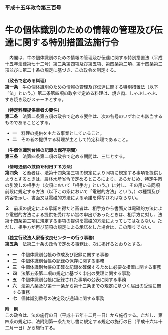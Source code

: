 ### 平成十五年政令第三百号  
# 牛の個体識別のための情報の管理及び伝達に関する特別措置法施行令  
　内閣は、牛の個体識別のための情報の管理及び伝達に関する特別措置法（平成十五年法律第七十二号）第二条第四項及び第五項、第四条第二項、第十四条第三項並びに第二十条の規定に基づき、この政令を制定する。  
  
**（政令で定める料理）**  
**第一条**　牛の個体識別のための情報の管理及び伝達に関する特別措置法（以下「法」という。）第二条第四項の政令で定める料理は、焼き肉、しゃぶしゃぶ、すき焼き及びステーキとする。  
  
**（特定料理提供業者の要件）**  
**第二条**　法第二条第五項の政令で定める要件は、次の各号のいずれにも該当するものであることとする。  
* **一**　料理の提供を主たる事業としていること。  
* **二**　その者の提供する料理が主として特定料理であること。  
  
**（牛個体識別台帳の記録の保存期間）**  
**第三条**　法第四条第二項の政令で定める期間は、三年とする。  
  
**（情報通信の技術を利用する方法）**  
**第四条**　と畜者は、法第十四条第三項の規定により同項に規定する事項を提供しようとするときは、農林水産省令で定めるところにより、あらかじめ、特定牛肉の引渡しの相手方（次項において「相手方」という。）に対し、その用いる同項前段に規定する方法（以下この条において「電磁的方法」という。）の種類及び内容を示し、書面又は電磁的方法による承諾を得なければならない。  
  
**２**　前項の規定による承諾を得たと畜者は、相手方から書面又は電磁的方法により電磁的方法による提供を受けない旨の申出があったときは、相手方に対し、法第十四条第三項に規定する事項の提供を電磁的方法によってしてはならない。ただし、相手方が再び前項の規定による承諾をした場合は、この限りでない。  
  
**（独立行政法人家畜改良センターの行う事務）**  
**第五条**　法第二十条の政令で定める事務は、次に掲げるとおりとする。  
* **一**　牛個体識別台帳の作成及び記録に関する事務  
* **二**　牛個体識別台帳の記録の保存に関する事務  
* **三**　牛個体識別台帳の正確な記録を確保するために必要な措置に関する事務  
* **四**　法第五条第二項の規定に基づく申出の受理に関する事務  
* **五**　牛個体識別台帳に記録された事項の公表に関する事務  
* **六**　法第八条及び第十一条から第十三条までの規定に基づく届出の受理に関する事務  
* **七**　個体識別番号の決定及び通知に関する事務  
  
**附　則**  
この政令は、法の施行の日（平成十五年十二月一日）から施行する。ただし、第四条の規定は、法附則第一条ただし書に規定する規定の施行の日（平成十六年十二月一日）から施行する。  
  

